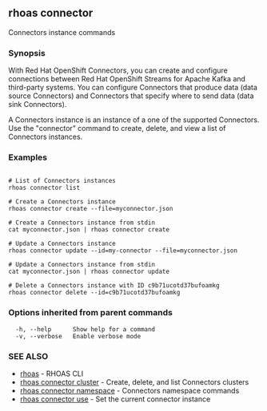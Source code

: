 ## rhoas connector

Connectors instance commands

### Synopsis

With Red Hat OpenShift Connectors, you can create and configure connections between Red Hat OpenShift Streams for Apache Kafka and third-party systems. You can configure Connectors that produce data (data source Connectors) and Connectors that specify where to send data (data sink Connectors).

A Connectors instance is an instance of a one of the supported Connectors.
Use the "connector" command to create, delete, and view a list of Connectors instances.


### Examples

```
   
# List of Connectors instances
rhoas connector list

# Create a Connectors instance
rhoas connector create --file=myconnector.json

# Create a Connectors instance from stdin
cat myconnector.json | rhoas connector create

# Update a Connectors instance
rhoas connector update --id=my-connector --file=myconnector.json

# Update a Connectors instance from stdin
cat myconnector.json | rhoas connector update

# Delete a Connectors instance with ID c9b71ucotd37bufoamkg
rhoas connector delete --id=c9b71ucotd37bufoamkg

```

### Options inherited from parent commands

```
  -h, --help      Show help for a command
  -v, --verbose   Enable verbose mode
```

### SEE ALSO

* [rhoas](rhoas.md)	 - RHOAS CLI
* [rhoas connector cluster](rhoas_connector_cluster.md)	 - Create, delete, and list Connectors clusters
* [rhoas connector namespace](rhoas_connector_namespace.md)	 - Connectors namespace commands
* [rhoas connector use](rhoas_connector_use.md)	 - Set the current connector instance

